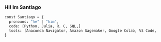 ### Hi! Im Santiago


``` py
const Santiago = {
  pronouns: "he" | "him",
  code: [Python, Julia, R, C, SQL,]
  tools: [Anaconda Navigator, Amazon Sagemaker, Google Colab, VS Code, Jupyter Notebook, R Studio]
}
```
